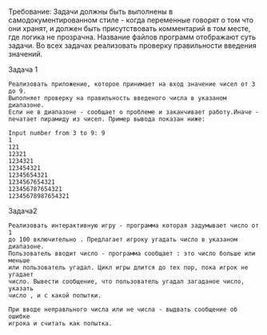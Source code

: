Требование: Задачи должны быть выполнены в самодокументированном стиле - 
когда переменные говорят о том что они хранят, и должен быть присутствовать 
комментарий в том месте, где логика не прозрачна. 
Название файлов программ отображают суть задачи. Во всех задачах реализовать 
проверку правильности введения значений.



Задача 1

    Реализовать приложение, которое принимает на вход значение чисел от 3 до 9.
    Выполняет проверку на правильность введеного числа в указаном диапазоне.
    Если не в диапазоне - сообщает о проблеме и заканчивает работу.Иначе -
    печатает пирамиду из чисел. Пример вывода показан ниже:
    
    Input number from 3 to 9: 9
    1
    121
    12321
    1234321
    123454321
    12345654321
    1234567654321
    123456787654321
    12345678987654321

Задача2

    Реализовать интерактивную игру - программа которая задумывает число от 1 
    до 100 включительно . Предлагает игроку угадать число в указаном диапазоне.
    Пользователь вводит число - программа сообщает : это число больше или меньше
    или пользователь угадал. Цикл игры длится до тех пор, пока игрок не угадает 
    число. Вывести сообщение, что пользователь угадал загаданое число, указать 
    число , и с какой попытки.
    
    При вводе неправльного числа или не числа - выдвать сообщение об ошибке 
    игрока и считать как попытка.